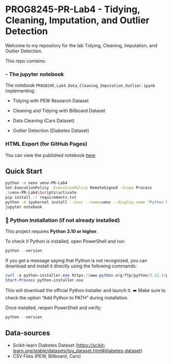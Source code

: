 # PROG8245-PR-Lab4 - Tidying, Cleaning, Imputation, and Outlier Detection

Welcome to my repository for the lab Tidying, Cleaning, Imputation, and Outlier Detection.

This repo contains:

### - The jupyter notebook 
The notebook `PROG8245_Lab4_Data_Cleaning_Imputation_Outlier.ipynb`  implementing:

- Tidying with PEW Research Dataset

- Cleaning and Tidying with Billboard Dataset

- Data Cleaning (Cars Dataset)

- Outlier Detection (Diabetes Dataset)

### HTML Export (for GitHub Pages)
You can view the published notebook [here](https://paulamrz-c.github.io/PROG8245-PR-Lab4/PROG8245_Lab4_Data_Cleaning_Imputation_Outlier.html)

## Quick Start

```bash
python -m venv venv-PR-Lab4
Set-ExecutionPolicy -ExecutionPolicy RemoteSigned -Scope Process
.\venv-PR-Lab4\Scripts\activate
pip install -r requirements.txt
python -m ipykernel install --user --name=venv --display-name "Python PR (venv)"
jupyter notebook

```

### 🐍 Python Installation (if not already installed)

This project requires **Python 3.10 or higher**.

To check if Python is installed, open PowerShell and run:

```powershell
python --version
```

If you get a message saying that Python is not recognized, you can download and install it directly using the following commands:

```powershell
curl -o python-installer.exe https://www.python.org/ftp/python/3.12.3/python-3.12.3-amd64.exe
Start-Process python-installer.exe
```

This will download the official Python installer and launch it.
➡️ Make sure to check the option “Add Python to PATH” during installation.

Once installed, reopen PowerShell and verify:

```powershell
python --version
```

## Data-sources

- Scikit-learn Diabetes Dataset (https://scikit-learn.org/stable/datasets/toy_dataset.html#diabetes-dataset)
- CSV Files (PEW, Billboard, Cars)